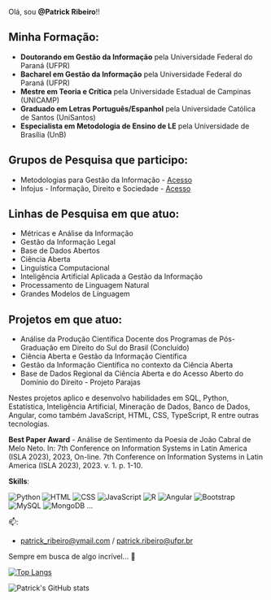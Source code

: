  Olá, sou **@Patrick Ribeiro**!!

## Minha Formação:
* **Doutorando em Gestão da Informação** pela Universidade Federal do Paraná (UFPR)
* **Bacharel em Gestão da Informação**  pela Universidade Federal do Paraná (UFPR)
* **Mestre em Teoria e Crítica** pela Universidade Estadual de Campinas (UNICAMP)
* **Graduado em Letras Português/Espanhol** pela Universidade Católica de Santos (UniSantos)
* **Especialista em Metodologia de Ensino de LE** pela Universidade de Brasília (UnB)


## Grupos de Pesquisa que participo:
* Metodologias para Gestão da Informação - [Acesso](dgp.cnpq.br/dgp/espelhogrupo/8079711387911310)
* Infojus - Informação, Direito e Sociedade - [Acesso](https://dgp.cnpq.br/dgp/espelhogrupo/6939154292115982)

## Linhas de Pesquisa em que atuo:
* Métricas e Análise da Informação
* Gestão da Informação Legal
* Base de Dados Abertos
* Ciência Aberta
* Linguística Computacional
* Inteligência Artificial Aplicada a Gestão da Informação
* Processamento de Linguagem Natural
* Grandes Modelos de Línguagem

## Projetos em que atuo:
* Análise da Produção Científica Docente dos Programas de Pós-Graduação em Direito do Sul do Brasil (Concluído)
* Ciência Aberta e Gestão da Informação Científica
* Gestão da Informação Científica no contexto da Ciência Aberta
* Base de Dados Regional da Ciência Aberta e do Acesso Aberto do Domínio do Direito - Projeto Parajas
  
Nestes projetos aplico e  desenvolvo habilidades em SQL, Python, Estatística, Inteligência Artificial, Mineração de Dados, Banco de Dados, Angular, como também JavaScript, HTML, CSS, TypeScript, R entre outras tecnologias.

**Best Paper Award** - 
Análise de Sentimento da Poesia de João Cabral de Melo Neto. In: 7th Conference on Information Systems in Latin America (ISLA 2023), 2023, On-line. 7th Conference on Information Systems in Latin America (ISLA 2023), 2023. v. 1. p. 1-10.

**Skills**:

![Python](https://img.shields.io/badge/Python-3776AB?style=for-the-badge&logo=python&logoColor=white)
![HTML](https://img.shields.io/badge/HTML5-E34F26?style=for-the-badge&logo=html5&logoColor=white)
![CSS](https://img.shields.io/badge/CSS3-1572B6?style=for-the-badge&logo=css3&logoColor=white)
![JavaScript ](https://img.shields.io/badge/JavaScript-F7DF1E?style=for-the-badge&logo=javascript&logoColor=black)
![R](https://img.shields.io/badge/R-276DC3?style=for-the-badge&logo=r&logoColor=white)
![Angular](https://img.shields.io/badge/Angular-DD0031?style=for-the-badge&logo=angular&logoColor=white)
![Bootstrap](https://img.shields.io/badge/Bootstrap-563D7C?style=for-the-badge&logo=bootstrap&logoColor=white)
![MySQL](https://img.shields.io/badge/MySQL-00000F?style=for-the-badge&logo=mysql&logoColor=white)
![MongoDB](https://img.shields.io/badge/MongoDB-4EA94B?style=for-the-badge&logo=mongodb&logoColor=white)
...

📫: 
- patrick_ribeiro@ymail.com / patrick.ribeiro@ufpr.br

Sempre em busca de algo incrível... 🚀


[![Top Langs](https://github-readme-stats.vercel.app/api/top-langs/?username=Ribeiro20214543&layout=compact)](https://github.com/anuraghazra/github-readme-stats)

![Patrick's GitHub stats](https://github-readme-stats.vercel.app/api?username=Ribeiro20214543&show_icons=true&theme=dracula)

<!---
Ribeiro20214543/Ribeiro20214543 is a ✨ special ✨ repository because its `README.md` (this file) appears on your GitHub profile.
You can click the Preview link to take a look at your changes.
--->
